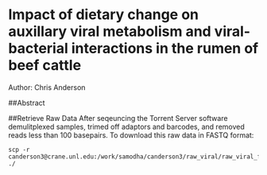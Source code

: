 Impact of dietary change on auxillary viral metabolism and viral-bacterial interactions in the rumen of beef cattle
===============
Author: Chris Anderson

##Abstract


##Retrieve Raw Data
After seqeuncing the Torrent Server software demulitplexed samples, trimed off adaptors and barcodes, and removed reads less than 100 basepairs.  To download this raw data in FASTQ format:

```
scp -r canderson3@crane.unl.edu:/work/samodha/canderson3/raw_viral/raw_viral_fastq.tgz ./
```



